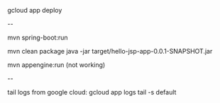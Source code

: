 gcloud app deploy


--


mvn spring-boot:run


mvn clean package
java -jar target/hello-jsp-app-0.0.1-SNAPSHOT.jar


mvn appengine:run
(not working)


--

tail logs from google cloud:
gcloud app logs tail -s default